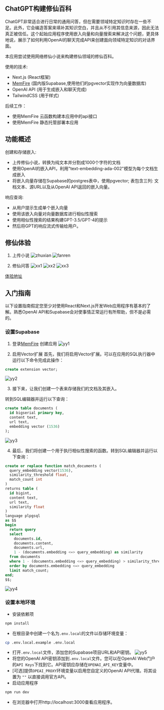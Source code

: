 ## ChatGPT构建修仙百科

ChatGPT非常适合进行日常的通用问答，但在需要领域特定知识时存在一些不足。此外，它会编造答案来填补其知识空白，并且从不引用其信息来源，因此无法真正被信任。这个起始应用程序使用嵌入向量和向量搜索来解决这个问题，更具体地说，展示了如何利用OpenAI的聊天完成API来创建面向领域特定知识的对话界面。

本应用尝试使用网络修仙小说来构建修仙领域的修仙百科。

使用的技术:
- Next.js (React框架)
- [MemFire](https://cloud.memfiredb.com/auth/login?from=1HdvKv&utm_source=github) (国内版Supabase,使用他们的pgvector实现作为向量数据库)
- OpenAI API (用于生成嵌入和聊天完成)
- TailwindCSS (用于样式)

后续工作：
- 使用MemFire 云函数构建本应用中的api接口
- 使用MemFire 静态托管部署本应用

## 功能概述

创建和存储嵌入:

- 上传修仙小说，转换为纯文本并分割成1000个字符的文档
- 使用OpenAI的嵌入API，利用"text-embedding-ada-002"模型为每个文档生成嵌入
- 将嵌入向量存储在Supabase的postgres表中，使用pgvector; 表包含三列: 文档文本、源URL以及从OpenAI API返回的嵌入向量。

响应查询:

- 从用户提示生成单个嵌入向量
- 使用该嵌入向量对向量数据库进行相似性搜索
- 使用相似性搜索的结果构建GPT-3.5/GPT-4的提示
- 然后将GPT的响应流式传输给用户。

## 修仙体验
1. 上传小说
![zhuxian](https://cnnbrba5g6haaugeu530.baseapi.memfiredb.com/storage/v1/object/public/xiuxian/sc1.png)
![fanren](https://cnnbrba5g6haaugeu530.baseapi.memfiredb.com/storage/v1/object/public/xiuxian/sc2.png)

2. 修仙问答
![xx1](https://cnnbrba5g6haaugeu530.baseapi.memfiredb.com/storage/v1/object/public/xiuxian/xiuxian1.png)
![xx2](https://cnnbrba5g6haaugeu530.baseapi.memfiredb.com/storage/v1/object/public/xiuxian/xiuxian2.png)
![xx3](https://cnnbrba5g6haaugeu530.baseapi.memfiredb.com/storage/v1/object/public/xiuxian/xiuxian2.png)


[体验地址](http://ai.itrunner.cn:3000/)
## 入门指南

以下设置指南假定您至少对使用React和Next.js开发Web应用程序有基本的了解。熟悉OpenAI API和Supabase会对使事情正常运行有所帮助，但不是必需的。

### 设置Supabase
1. 登录[MemFire](https://cloud.memfiredb.com/auth/login?from=1HdvKv&utm_source=github) 创建应用
![yy1](https://cnnbrba5g6haaugeu530.baseapi.memfiredb.com/storage/v1/object/public/xiuxian/xiuxian2.png)

2. 启用Vector扩展
 首先，我们将启用Vector扩展。可以在应用的SQL执行器中运行以下命令完成此操作：

```sql
create extension vector;
```
![yy2](https://cnnbrba5g6haaugeu530.baseapi.memfiredb.com/storage/v1/object/public/xiuxian/yy2.png)

3. 接下来，让我们创建一个表来存储我们的文档及其嵌入。

转到SQL编辑器并运行以下查询：

```sql
create table documents (
  id bigserial primary key,
  content text,
  url text,
  embedding vector (1536)
);
```
![yy3](https://cnnbrba5g6haaugeu530.baseapi.memfiredb.com/storage/v1/object/public/xiuxian/yy3.png)

4. 最后，我们将创建一个用于执行相似性搜索的函数。转到SQL编辑器并运行以下查询：

```sql
create or replace function match_documents (
  query_embedding vector(1536),
  similarity_threshold float,
  match_count int
)
returns table (
  id bigint,
  content text,
  url text,
  similarity float
)
language plpgsql
as $$
begin
  return query
  select
    documents.id,
    documents.content,
    documents.url,
    1 - (documents.embedding <=> query_embedding) as similarity
  from documents
  where 1 - (documents.embedding <=> query_embedding) > similarity_threshold
  order by documents.embedding <=> query_embedding
  limit match_count;
end;
$$;

```
![yy4](https://cnnbrba5g6haaugeu530.baseapi.memfiredb.com/storage/v1/object/public/xiuxian/yy3.png)

### 设置本地环境

- 安装依赖项
```bash
npm install
```

- 在根目录中创建一个名为`.env.local`的文件以存储环境变量：

```bash
cp .env.local.example .env.local
```

- 打开`.env.local`文件，添加您的Supabase项目URL和API密钥。
![yy5](https://cnnbrba5g6haaugeu530.baseapi.memfiredb.com/storage/v1/object/public/xiuxian/yy3.png)
- 将您的OpenAI API密钥添加到`.env.local`文件。您可以在OpenAI Web门户的`API Keys`下找到它。API密钥应存储在`OPENAI_API_KEY`变量中。
- [可选]提供`OPEAI_PROXY`环境变量以启用您自定义的OpenAI API代理。将其设置为 `""` 以直接调用官方API。
- 启动应用程序

```bash
npm run dev
```

- 在浏览器中打开http://localhost:3000查看应用程序。
